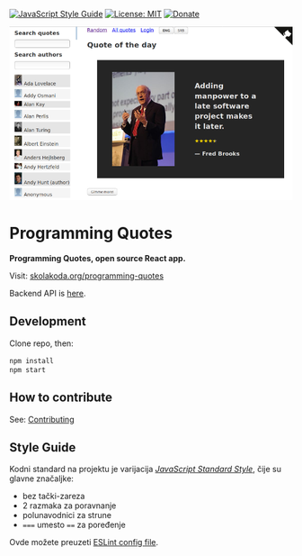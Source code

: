 [![JavaScript Style Guide](https://img.shields.io/badge/code_style-standard-brightgreen.svg)](https://standardjs.com)
[![License: MIT](https://img.shields.io/badge/License-MIT-yellow.svg)](https://github.com/skolakoda/programming-quotes/blob/master/LICENSE)
[![Donate](https://img.shields.io/badge/Donate-PayPal-green.svg)](https://paypal.me/skolakoda)

[![](screen.png)](https://skolakoda.org/programming-quotes/)

# Programming Quotes

**Programming Quotes, open source React app.**

Visit: [skolakoda.org/programming-quotes](https://skolakoda.org/programming-quotes/)

Backend API is [here](https://github.com/skolakoda/baza-podataka).

## Development

Clone repo, then:

```
npm install
npm start

```

## How to contribute

See: [Contributing](CONTRIBUTING.md)

## Style Guide

Kodni standard na projektu je varijacija [*JavaScript Standard Style*](https://standardjs.com/), čije su glavne značaljke:

- bez tački-zareza
- 2 razmaka za poravnanje
- polunavodnici za strune
- `===` umesto `==` za poređenje

Ovde možete preuzeti [ESLint config file](https://github.com/skolakoda/kodni-standard/blob/master/.eslintrc).

